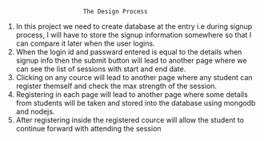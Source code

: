                           The Design Process
                          
1) In this project we need to create database at the entry i.e during signup process, I will have to store the signup information somewhere so                               that I can compare it later when the user logins.
2) When the login id and passward entered is equal to the details when signup info then the submit button will lead to another page where we can see 
   the list of sessions with start and end date.
3) Clicking on any cource will lead to another page where any student can register themself and check the max strength of the session.
4) Registering in each page will lead to another page where some details from students will be taken and stored into the database using mongodb and nodejs.
5) After registering inside the registered cource will allow the student to continue forward with attending the session 
